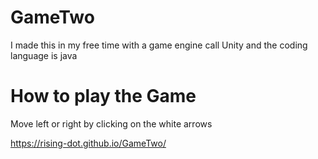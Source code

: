 # GameTwo

I made this in my free time with a game engine call Unity and the coding language is java


# How to play the Game

Move left or right by clicking on the white arrows

https://rising-dot.github.io/GameTwo/
